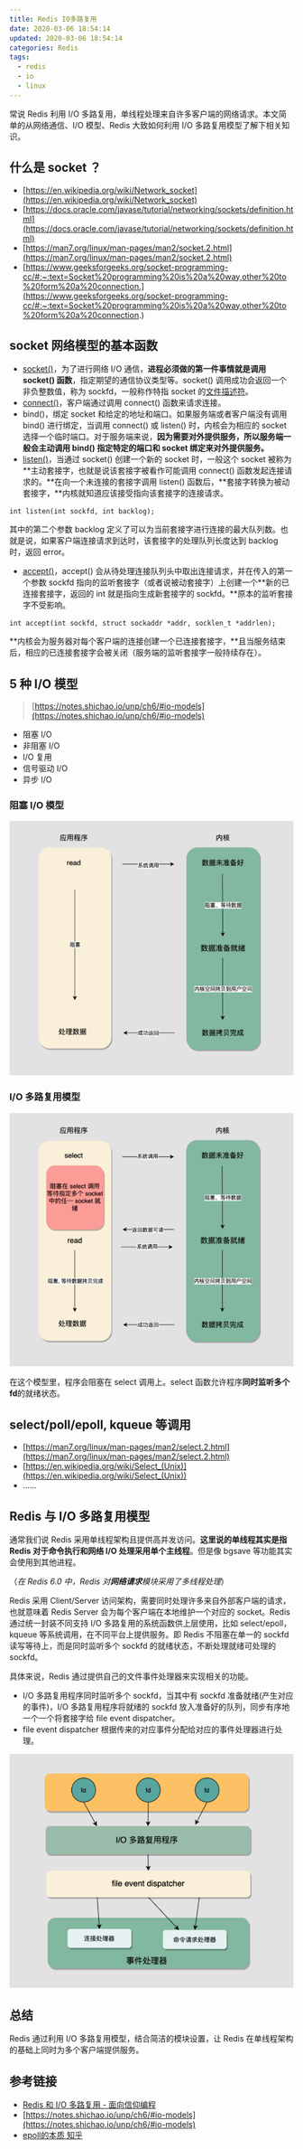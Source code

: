 ```yaml
---
title: Redis IO多路复用
date: 2020-03-06 18:54:14
updated: 2020-03-06 18:54:14
categories: Redis
tags: 
  - redis
  - io
  - linux
---
```




常说 Redis 利用 I/O 多路复用，单线程处理来自许多客户端的网络请求。本文简单的从网络通信、I/O 模型、Redis 大致如何利用 I/O 多路复用模型了解下相关知识。

<!--more-->

## 什么是 socket ？

* [https://en.wikipedia.org/wiki/Network_socket](https://en.wikipedia.org/wiki/Network_socket)
* [https://docs.oracle.com/javase/tutorial/networking/sockets/definition.html](https://docs.oracle.com/javase/tutorial/networking/sockets/definition.html)
* [https://man7.org/linux/man-pages/man2/socket.2.html](https://man7.org/linux/man-pages/man2/socket.2.html)
* [https://www.geeksforgeeks.org/socket-programming-cc/#:~:text=Socket%20programming%20is%20a%20way,other%20to%20form%20a%20connection.](https://www.geeksforgeeks.org/socket-programming-cc/#:~:text=Socket%20programming%20is%20a%20way,other%20to%20form%20a%20connection.)

## socket 网络模型的基本函数

* [socket()](https://man7.org/linux/man-pages/man2/socket.2.html)，为了进行网络 I/O 通信，**进程必须做的第一件事情就是调用 socket() 函数**，指定期望的通信协议类型等。socket() 调用成功会返回一个非负整数值，称为 sockfd，一般称作特指 socket 的[文件描述符](https://en.wikipedia.org/wiki/File_descriptor)。
* [connect()](https://man7.org/linux/man-pages/man2/connect.2.html)，客户端通过调用 connect() 函数来请求连接。
* bind()，绑定 socket 和给定的地址和端口。如果服务端或者客户端没有调用 bind() 进行绑定，当调用 connect() 或 listen() 时，内核会为相应的 socket 选择一个临时端口。对于服务端来说，**因为需要对外提供服务，所以服务端一般会主动调用 bind() 指定特定的端口和 socket 绑定来对外提供服务。**
* [listen()](https://stackoverflow.com/questions/4696812/passive-and-active-sockets)，当通过 socket() 创建一个新的 socket 时，一般这个 socket 被称为**主动套接字，也就是说该套接字被看作可能调用 connect() 函数发起连接请求的。**在向一个未连接的套接字调用 listen() 函数后，**套接字转换为被动套接字，**内核就知道应该接受指向该套接字的连接请求。

```plain
int listen(int sockfd, int backlog);
```

其中的第二个参数 backlog 定义了可以为当前套接字进行连接的最大队列数。也就是说，如果客户端连接请求到达时，该套接字的处理队列长度达到 backlog 时，返回 error。

* [accept()](https://man7.org/linux/man-pages/man2/accept.2.html)，accept() 会从待处理连接队列头中取出连接请求，并在传入的第一个参数 sockfd 指向的监听套接字（或者说被动套接字）上创建一个**新的已连接套接字，返回的 int 就是指向生成新套接字的 sockfd。**原本的监听套接字不受影响。

```plain
int accept(int sockfd, struct sockaddr *addr, socklen_t *addrlen);
```

**内核会为服务器对每个客户端的连接创建一个已连接套接字，**且当服务结束后，相应的已连接套接字会被关闭（服务端的监听套接字一般持续存在）。

## 5 种 I/O 模型

>[https://notes.shichao.io/unp/ch6/#io-models](https://notes.shichao.io/unp/ch6/#io-models)

* 阻塞 I/O
* 非阻塞 I/O
* I/O 复用
* 信号驱动 I/O
* 异步 I/O

### 阻塞 I/O 模型

![image-20210925114649571](Redis-Multi-IO-Model/image-20210925114649571.png)

### I/O 多路复用模型

![image-20210925114705214](Redis-Multi-IO-Model/image-20210925114705214.png)

在这个模型里，程序会阻塞在 select 调用上。select 函数允许程序**同时监听多个 fd**的就绪状态。

## select/poll/epoll, kqueue 等调用

* [https://man7.org/linux/man-pages/man2/select.2.html](https://man7.org/linux/man-pages/man2/select.2.html)
* [https://en.wikipedia.org/wiki/Select_(Unix)](https://en.wikipedia.org/wiki/Select_(Unix))
* ......

## Redis 与 I/O 多路复用模型

通常我们说 Redis 采用单线程架构且提供高并发访问。**这里说的单线程其实是指 Redis 对于命令执行和网络 I/O 处理采用单个主线程**。但是像 bgsave 等功能其实会使用到其他进程。

（*在 Redis 6.0 中，Redis 对****网络请求****模块采用了多线程处理*）

Redis 采用 Client/Server 访问架构，需要同时处理许多来自外部客户端的请求，也就意味着 Redis Server 会为每个客户端在本地维护一个对应的 socket。Redis 通过统一封装不同支持 I/O 多路复用的系统函数供上层使用，比如 select/epoll，kqueue 等系统调用，在不同平台上提供服务。即 Redis 不阻塞在单一的 sockfd 读写等待上，而是同时监听多个 sockfd 的就绪状态，不断处理就绪可处理的 sockfd。

具体来说，Redis 通过提供自己的文件事件处理器来实现相关的功能。

* I/O 多路复用程序同时监听多个 sockfd，当其中有 sockfd 准备就绪(产生对应的事件)，I/O 多路复用程序将就绪的 sockfd 放入准备好的队列，同步有序地一个一个将套接字给 file event dispatcher。
* file event dispatcher 根据传来的对应事件分配给对应的事件处理器进行处理。

![image-20210925114735701](Redis-Multi-IO-Model/image-20210925114735701.png)

## 总结

Redis 通过利用 I/O 多路复用模型，结合简洁的模块设置，让 Redis 在单线程架构的基础上同时为多个客户端提供服务。

## 参考链接

- [Redis 和 I/O 多路复用 - 面向信仰编程](https://draveness.me/redis-io-multiplexing/)
- [https://notes.shichao.io/unp/ch6/#io-models](https://notes.shichao.io/unp/ch6/#io-models)
- [epoll的本质 知乎](https://zhuanlan.zhihu.com/p/63179839)


